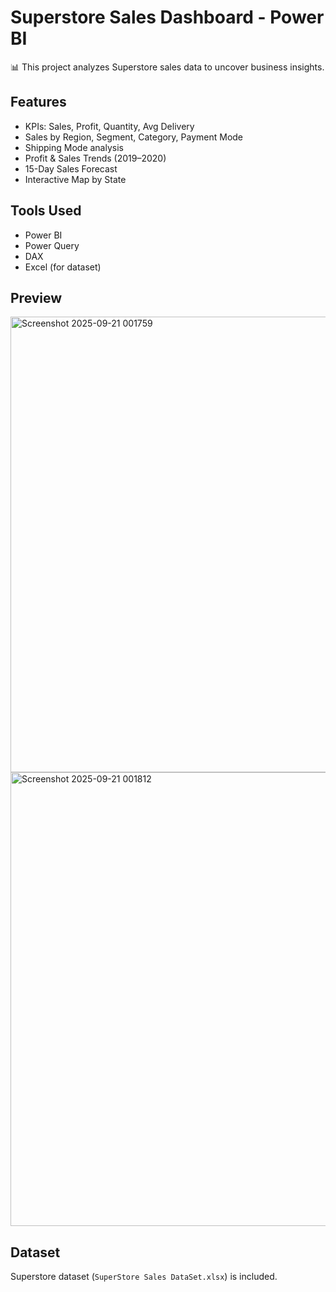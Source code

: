 # Superstore Sales Dashboard - Power BI

📊 This project analyzes Superstore sales data to uncover business insights.

## Features
- KPIs: Sales, Profit, Quantity, Avg Delivery
- Sales by Region, Segment, Category, Payment Mode
- Shipping Mode analysis
- Profit & Sales Trends (2019–2020)
- 15-Day Sales Forecast
- Interactive Map by State

## Tools Used
- Power BI
- Power Query
- DAX
- Excel (for dataset)

## Preview
<img width="1300" height="729" alt="Screenshot 2025-09-21 001759" src="https://github.com/user-attachments/assets/50d95ecb-f138-4aca-9ee8-139ad838b241" />
<img width="1298" height="726" alt="Screenshot 2025-09-21 001812" src="https://github.com/user-attachments/assets/c1002581-8110-4744-b516-8250e4129a67" />


## Dataset
Superstore dataset (`SuperStore Sales DataSet.xlsx`) is included.

